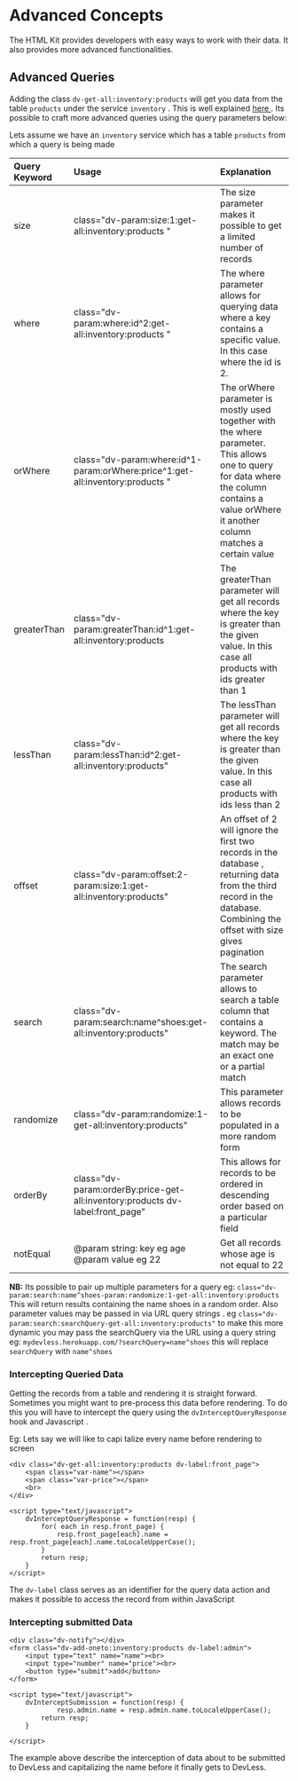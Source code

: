 # Advanced Concepts

The HTML Kit provides developers with easy ways to work with their data. It also provides more advanced functionalities.

## Advanced Queries

Adding the class `dv-get-all:inventory:products` will get you data from the table `products` under the service `inventory` . This is well explained [here ]() . Its possible to craft more advanced queries using the query parameters below:

Lets assume we have an `inventory` service which has a table `products` from which a query is being made

| Query Keyword | Usage | Explanation |
| :--- | :--- | :--- |
| size | class="dv-param:size:1:get-all:inventory:products " | The size  parameter makes it possible to get a limited number of records |
| where | class="dv-param:where:id^2:get-all:inventory:products " | The where  parameter  allows for querying data where a key contains a specific value. In this case where the id is 2. |
| orWhere | class="dv-param:where:id^1-param:orWhere:price^1:get-all:inventory:products " | The orWhere parameter  is mostly used together with the where parameter. This allows one to query for data where the column contains a value orWhere it another column matches a certain value |
| greaterThan | class="dv-param:greaterThan:id^1:get-all:inventory:products | The greaterThan parameter  will get all records where the key is greater than the given value. In this case all products with ids greater than 1 |
| lessThan | class="dv-param:lessThan:id^2:get-all:inventory:products" | The lessThan parameter  will get all records where the key is greater than the given value. In this case all products with ids less than 2 |
| offset | class="dv-param:offset:2-param:size:1:get-all:inventory:products" | An offset of 2 will ignore the first two records in the database , returning data from the third record in the database. Combining the offset with size gives  pagination |
| search | class="dv-param:search:name^shoes:get-all:inventory:products" | The search parameter allows to search a table column that contains a keyword. The match may be an exact one or a partial match |
| randomize | class="dv-param:randomize:1-get-all:inventory:products" | This parameter allows records to  be populated in a more random form |
| orderBy | class="dv-param:orderBy:price-get-all:inventory:products dv-label:front\_page" | This allows for records to be ordered in descending order based on a particular field |
| notEqual | @param string: key eg age                               @param value eg 22 | Get all records whose age is not equal to 22 |

**NB:** Its possible to pair up multiple parameters for a query eg: `class="dv-param:search:name^shoes-param:randomize:1-get-all:inventory:products` This will return results containing the name shoes in a random order. Also parameter values may be passed in via URL query strings . eg `class="dv-param:search:searchQuery-get-all:inventory:products"` to make this more dynamic you may pass the searchQuery via the URL using a query string eg: `mydevless.herokuapp.com/?searchQuery=name^shoes` this will replace `searchQuery` with `name^shoes`

### Intercepting  Queried Data

Getting the records from a table and rendering it is straight forward. Sometimes you might want to pre-process this data before rendering. To do this you will have to intercept the query using the `dvInterceptQueryResponse` hook and Javascript .

Eg: Lets say we will like to capi talize every name before rendering to screen

```markup
<div class="dv-get-all:inventory:products dv-label:front_page">
    <span class="var-name"></span>
    <span class="var-price"></span>
    <br>
</div>

<script type="text/javascript">
    dvInterceptQueryResponse = function(resp) {
        for( each in resp.front_page) {
            resp.front_page[each].name = resp.front_page[each].name.toLocaleUpperCase();
        }
        return resp;
    }
</script>
```

The `dv-label` class serves as an identifier for the query data action and makes it possible to access the record from within JavaScript

### Intercepting submitted Data

```markup
<div class="dv-notify"></div>
<form class="dv-add-oneto:inventory:products dv-label:admin">
    <input type="text" name="name"><br>
    <input type="number" name="price"><br>
    <button type="submit">add</button>
</form>

<script type="text/javascript">
    dvInterceptSubmission = function(resp) {
            resp.admin.name = resp.admin.name.toLocaleUpperCase();
        return resp;
    }

</script>
```

The example above describe the interception of data about to be submitted to DevLess and capitalizing the name before it finally gets to DevLess.

